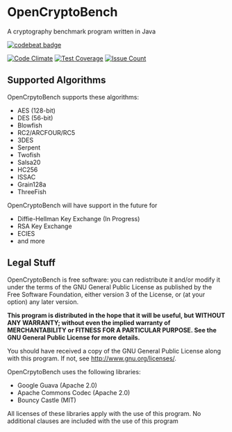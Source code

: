# OpenCryptoBench
A cryptography benchmark program written in Java

[![codebeat badge](https://codebeat.co/badges/5676f716-312c-4159-8012-67f94ead1ab1)](https://codebeat.co/projects/github-com-facestudios-opencryptobench)

[![Code Climate](https://codeclimate.com/github/FaceStudios/OpenCryptoBench/badges/gpa.svg)](https://codeclimate.com/github/FaceStudios/OpenCryptoBench) [![Test Coverage](https://codeclimate.com/github/FaceStudios/OpenCryptoBench/badges/coverage.svg)](https://codeclimate.com/github/FaceStudios/OpenCryptoBench/coverage) [![Issue Count](https://codeclimate.com/github/FaceStudios/OpenCryptoBench/badges/issue_count.svg)](https://codeclimate.com/github/FaceStudios/OpenCryptoBench)

## Supported Algorithms
OpenCrpytoBench supports these algorithms:

*  AES (128-bit)
*  DES (56-bit)
*  Blowfish
*  RC2/ARCFOUR/RC5
*  3DES
*  Serpent
*  Twofish
*  Salsa20
*  HC256
*  ISSAC
*  Grain128a
*  ThreeFish

OpenCryptoBench will have support in the future for

*  Diffie-Hellman Key Exchange (In Progress)
*  RSA Key Exchange
*  ECIES
*  and more

## Legal Stuff
OpenCryptoBench is free software: you can redistribute it and/or modify
it under the terms of the GNU General Public License as published by
the Free Software Foundation, either version 3 of the License, or
(at your option) any later version.

**This program is distributed in the hope that it will be useful,
but WITHOUT ANY WARRANTY; without even the implied warranty of
MERCHANTABILITY or FITNESS FOR A PARTICULAR PURPOSE.  See the
GNU General Public License for more details.**

You should have received a copy of the GNU General Public License
along with this program.  If not, see <http://www.gnu.org/licenses/>.

OpenCrpytoBench uses the following libraries:

*  Google Guava (Apache 2.0)
*  Apache Commons Codec (Apache 2.0)
*  Bouncy Castle (MIT)
  
All licenses of these libraries apply with the use of this program. No additional clauses are included with the use of this program

